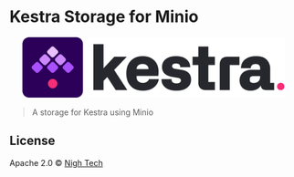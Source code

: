 # Kestra Storage for Minio

<p align="center">
  <img width="460" src="https://github.com/kestra-io/kestra/raw/master/ui/src/assets/logo.svg?sanitize=true"  alt="Kestra workflow orchestrator" />
</p>

> A storage for Kestra using Minio 


## License
Apache 2.0 © [Nigh Tech](https://nigh.tech)
